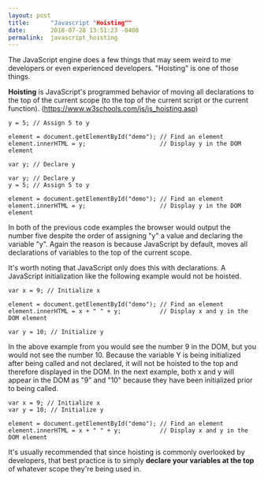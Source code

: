 ```yaml
---
layout: post
title:      "Javascript "Hoisting""
date:       2018-07-28 13:51:23 -0400
permalink:  javascript_hoisting
---
```



The JavaScript engine does a few things that may seem weird to me developers or even experienced developers.  "Hoisting"  is one of those things.

  **Hoisting** is JavaScript's programmed behavior of moving all declarations to the top of the current scope (to the top of the current script or the current function).   (https://www.w3schools.com/js/js_hoisting.asp)

```
y = 5; // Assign 5 to y

element = document.getElementById("demo"); // Find an element
element.innerHTML = y;                     // Display y in the DOM element

var y; // Declare y
```



```
var y; // Declare y
y = 5; // Assign 5 to y

element = document.getElementById("demo"); // Find an element
element.innerHTML = y;                     // Display y in the DOM element
```

In both of the previous code  examples the browser would output the number five despite the order of assigning "y" a value and declaring the variable "y".   Again the reason is because JavaScript by default, moves all declarations of variables to the top of the current scope.

 It's worth noting that JavaScript only does this with declarations.   A JavaScript initialization like the following example would not be hoisted.

 ```
 var x = 9; // Initialize x

element = document.getElementById("demo"); // Find an element
element.innerHTML = x + " " + y;           // Display x and y in the DOM element

var y = 10; // Initialize y
```

 In the above example from  you would see the number 9 in the DOM, but you would not see the number 10.   Because the variable Y is being initialized after being called and not declared, it will not be hoisted to the top and therefore displayed in the DOM.  In the next example, both x and y will appear in the DOM as "9" and "10" because they have been initialized prior to being called.

 ```
 var x = 9; // Initialize x
var y = 10; // Initialize y

element = document.getElementById("demo"); // Find an element
element.innerHTML = x + " " + y;           // Display x and y in the DOM element
 ```

  It's usually recommended that since hoisting is commonly overlooked by developers, that best practice is to simply **declare your variables at the top** of whatever scope they're being used in.
